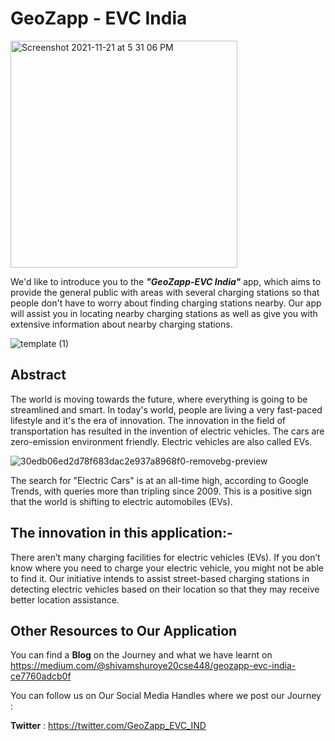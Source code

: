 # GeoZapp - EVC India

<img width="363" alt="Screenshot 2021-11-21 at 5 31 06 PM" src="https://user-images.githubusercontent.com/68659006/142808163-b51b3d35-9bdd-4290-a8da-46d9c473db13.png">

We'd like to introduce you to the <i><b>"GeoZapp-EVC India"</b></i> app, which aims to provide the general public with areas with several charging stations so that people don't have to worry about finding charging stations nearby. Our app will assist you in locating nearby charging stations as well as give you with extensive information about nearby charging stations.

![template (1)](https://user-images.githubusercontent.com/68659006/142808117-0e126bb2-541a-4e72-846d-205b48f076f1.png)

## Abstract

The world is moving towards the future, where everything is going to be streamlined and smart. In today's world, people are living a very fast-paced lifestyle and it's the era of innovation. The innovation in the field of transportation has resulted in the invention of electric vehicles. The cars are zero-emission environment friendly. Electric vehicles are also called EVs.

![30edb06ed2d78f683dac2e937a8968f0-removebg-preview](https://user-images.githubusercontent.com/68659006/142808182-472b8c10-429e-4d62-abe1-844aed53b66a.png)

The search for "Electric Cars" is at an all-time high, according to Google Trends, with queries more than tripling since 2009. This is a positive sign that the world is shifting to electric automobiles (EVs).

## The innovation in this application:-

There aren’t many charging facilities for electric vehicles (EVs). If you don’t know where you need to charge your electric vehicle, you might not be able to find it. Our initiative intends to assist street-based charging stations in detecting electric vehicles based on their location so that they may receive better location assistance.

## Other Resources to Our Application

You can find a <b>Blog</b> on the Journey and what we have learnt on https://medium.com/@shivamshuroye20cse448/geozapp-evc-india-ce7760adcb0f

You can follow us on Our Social Media Handles where we post our Journey : 

<b>Twitter</b> : https://twitter.com/GeoZapp_EVC_IND

